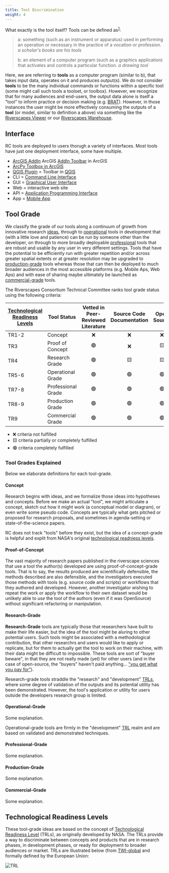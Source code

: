 ```yaml
---
title: Tool Discrimination
weight: 4
---
```


What exactly is the tool itself? Tools can be defined as<sup><a href="https://www.merriam-webster.com/dictionary/tool">1</a></sup>:
> a: something (such as an instrument or apparatus) used in performing an operation or necessary in the practice of a vocation or profession.  *a scholar's books are his tools*
> 
> b: an element of a computer program (such as a graphics application) that activates and controls a particular function. *a drawing tool*

Here, we are referring to **tools** as a computer program  (similar to b), that takes input data, operates on it and produces output(s). We do not consider **tools** to be the many individual commands or functions within a specific tool (some might call such tools a toolset, or toolbox). However, we recognize that for many audiences and end-users, the output data alone is itself a "tool" to inform practice or decision making (e.g. [BRAT](http://brat.riverscapes.net)). However, in those instances the user might be more effectively consuming the outputs of a **tool** (or model, similar to definition a above) via something like the [Riverscapes Viewer](https://rave.riverscapes.net) or our [Riverscapes Warehouse](/Data_Warehouses/).

## Interface

RC tools are deployed to users thorugh a variety of interfaces. Most tools have just one deployment interface, some have multiple. 

* [ArcGIS AddIn](https://desktop.arcgis.com/en/arcmap/10.7/guide-books/python-addins/sharing-and-installing-add-ins.htm)  ArcGIS [AddIn Toolbar](https://desktop.arcgis.com/en/arcmap/10.7/analyze/python-addins/sharing-and-installing-add-ins.htm) in ArcGIS
* [ArcPy Toolbox in ArcGIS](https://desktop.arcgis.com/en/arcmap/10.7/analyze/creating-tools/a-quick-tour-of-python-toolboxes.htm)
* [QGIS Plugin](https://plugins.qgis.org/) = Toolbar in [QGIS](https://qgis.org)
* CLI = [Command Line Interface](https://en.wikipedia.org/wiki/Command-line_interface)
* GUI = [Graphical User Interface](https://en.wikipedia.org/wiki/Graphical_user_interface)
* Web = interactive web site
* API = [Application Programming Interface](https://en.wikipedia.org/wiki/Application_programming_interface)
* App = [Mobile App](https://en.wikipedia.org/wiki/Mobile_app)

## Tool Grade

We classify the grade of our tools along a continuum of growth from innovative research [ideas](#concept), through to [operational](#operational-grade) tools in development that (with a little love and patience) can be run by someone other than the developer, on through to more broadly deployable [professional](#professional-grade) tools that are robust and usable by any user in very different settings. Tools that have the potential to be efficiently run with greater repetition and/or across greater spatial extents or at greater resolution may be upgraded to [production-grade](#production-grade) tools whereas those that can then be deployed to much broader audiences in the most accessible platforms (e.g. Mobile Aps, Web Aps) and with ease of sharing maybe ultimately be launched as [commercial-grade](#commercial-grade) tools.

The Riverscapes Consortium Technical Committee ranks tool grade status using the following criteria:

|[Technological Readiness Levels](#technological-readiness-levels)|Tool Status|Vetted in Peer-Reviewed Literature|Source Code Documentation|Open Source|User Documentation|Easy User Interface|Scalability|
|--|--|:--:|:--:|:--:|:--:|:--:|:--:|
|TR1-2|Concept|❌|❌|❌|❌|❌|❌|
|TR3|Proof of Concept|🟢|❌|🟨|❌|❌|❌|
|TR4|Research Grade|🟢|🟨|🟨|🟨|🟨|🟢|
|TR5-6|Operational Grade|🟢|🟢|🟢|🟨|🟨|🟨|
|TR7-8|Professional Grade|🟢|🟢|🟢|🟢|🟢|🟨|
|TR8-9|Production Grade|🟢|🟢|🟢|🟢|🟨|🟢|
|TR9|Commercial Grade|🟢|🟢|🟢|🟢|🟢|🟢|

- ❌ criteria not fulfilled
- 🟨 criteria partially or completely fulfilled
- 🟢 criteria completely fulfilled

### Tool Grades Explained

Below we elaborate definitions for each tool-grade.

#### Concept
<!-- TODO <img class="float-left" src="/images/tools/grade/TRL_1_256w.png"> **Concept-Grade** <img src="/images/tools/grade/TRL_1_32p.png"> *is the necessary pre-cursor stage to development of any tool, in which the ideas are articulated for what the tool does, what its inputs are, what its outputs are and who its audience might be.*  -->

Research begins with ideas, and we formalize those ideas into hypotheses and concepts. Before we make an actual "tool", we might articulate a concept, sketch out how it might work (a conceptual model or diagram), or even write some pseudo code. Concepts are typically what gets pitched or proposed for research proposals, and sometimes in agenda-setting or state-of-the-science papers.

RC does not track "tools" before they exist, but the idea of a concept-grade is helpful and explit from NASA's original [technological readniess levels](#technological-readiness-levels).

#### Proof-of-Concept
<!-- TODO <img class="float-right" src="/images/tools/grade/TRL_2_256w.png"> 
**Proof-of-Concept-Grade** <img src="/images/tools/grade/TRL_2_32p.png"> *is a stage in which some preliminary form of a tool has been built, and the tool has been demonstrated to "work" by producing reasonalbe outputs for an example dataset.*  -->

The vast majority of research papers published in the riverscape sciences that use a tool the author(s) developed are using proof-of-concept-grade tools. That is to say, the results produced are scientifically defensible, the methods described are also defensible, and the investigators executed those methods with tools (e.g. source code and scripts) or workflows that they authored and developed. However, another investigator wishing to repeat the work or apply the workflow to their own dataset would  be unlikely able to *use* the tool of the authors (even if it was OpenSource) without significant refactoring or manipulation. 

#### Research-Grade
<!-- TODO <img class="float-left" src="/images/tools/grade/TRL_3_256w.png">  -->

<!-- TODO **Research-Grade** <img src="/images/tools/grade/TRL_3_32p.png"> *tools are those that are supported by peer-reviewed science, have formally been packaged up, and maybe even made open-source, but it is a tool that has really only been applied and validated within the researcher's own lab and/or study-sites.*  -->

**Research-Grade** tools are typically those that researchers have built to make their life easier, but the idea of the tool might be aluring to other potential users. Such tools might be associated with a methodological contribution, that other researchrs and users would like to apply or replicate, but for them to actually get the tool to work on their machine, with their data might be difficult to impossible.  These tools are sort of "buyer beware", in that they are not really made (yet) for other users (and in the case of open-source, the  "buyers" haven't paid anything... ["you get what you pay for"](https://www.merriam-webster.com/dictionary/you%20get%20what%20you%20pay%20for#:~:text=%E2%80%94used%20to%20say%20that%20a,get%20what%20you%20pay%20for.%22)).

<!-- TODO If the RC <img src="/images/RC/RC_28.png"> is successful, we will make it easier. They are  for more researchers to lift their tools from a [proof of concept](#proof-of-concept) to **research-grade**. Research-grade tools are the minimum level required to achieve some degree of [**F**-**A**-**I**-**R**](https://force11.org/info/the-fair-data-principles/)-ness. However, the outputs of such tools can reach broader audiences more effectively, if these tools are made to output Produces [Riverscapes Projects](/Tools/Technical_Reference/Documentation_Standards/Riverscapes_Projects/) <img  src="https://riverscapes.net/assets/images/data/RiverscapesProject_24.png"> that can be easily consumed from a cloud-based [Warehouse]() and explored with the RiversCapes Viewer..  -->

Research-grade tools straddle the "research" and "development" [TRLs](#technological-readiness-levels), where some degree of validation of the outputs and its potential utility has been demonstrated. However, the tool's application or utility for users outside the developers research group is limited. 

#### Operational-Grade
<!-- TODO <img class="float-right" src="/images/tools/grade/TRL_4_256w.png">  -->

<!-- TODO **Operational-Grade** <img src="/images/tools/grade/TRL_4_32p.png"> *is defined as.*  -->

Some explanation.

Operational-grade tools are firmly in the "development" [TRL](#technological-readiness-levels) realm and are based on validated and demonstrated techniques. 

#### Professional-Grade
<!-- TODO <img class="float-left" src="/images/tools/grade/TRL_5_256w.png">  -->

<!-- TODO **Professional-Grade** <img src="/images/tools/grade/TRL_5_32p.png"> *is defined as.*  -->

Some explanation.


#### Production-Grade
<!-- TODO <img class="float-right" src="/images/tools/grade/TRL_6_256w.png">  -->


<!-- TODO **Production-Grade** <img src="/images/tools/grade/TRL_6_32p.png"> *is defined as.*  -->

Some explanation.

#### Commercial-Grade
<!-- TODO <img class="float-left" src="/images/tools/grade/TRL_7_256w.png">  -->

<!-- TODO **Commercial-Grade** <img src="/images/tools/grade/TRL_7_32p.png"> *is defined as.*  -->

Some explanation.


## Technological Readiness Levels

These tool-grade ideas are based on the concept of [Technological Readiness Level](https://www.twi-global.com/technical-knowledge/faqs/technology-readiness-levels) (TRLs), as originally developed by NASA. The TRLs provide a way to discriminate between concepts and products that are in research phases, in development phases, or ready for deployment to broader audiences or market. TRLs are  illustrated below (from [TWI-global](https://www.twi-global.com/technical-knowledge/faqs/technology-readiness-levels) and formally defined by the European Union:

![TRL](/img/tools/TRL.png)
